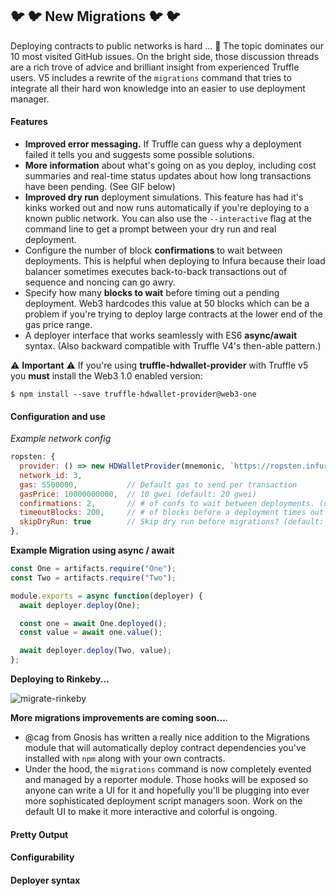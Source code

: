 ## 🐦 🐦  New Migrations 🐦 🐦

Deploying contracts to public networks is hard ... 🙂 The topic dominates our 10 most visited GitHub issues.  On the bright side, those discussion threads are a rich trove of advice and brilliant insight from experienced Truffle users. V5 includes a rewrite of the `migrations` command that tries to integrate all their hard won knowledge into an easier to use deployment manager.

#### Features
+ **Improved error messaging.**  If Truffle can guess why a deployment failed it tells you and suggests some possible solutions.
+ **More information** about what's going on as you deploy, including cost summaries and real-time status updates about how long transactions have been pending. (See GIF below)
+ **Improved dry run** deployment simulations. This feature has had it's kinks worked out and now runs automatically if you're deploying to a known public network.  You can also use the `--interactive` flag at the command line to get a prompt between your dry run and real deployment.
+ Configure the number of block **confirmations** to wait between deployments. This is helpful when deploying to Infura because their load balancer sometimes executes back-to-back transactions out of sequence and  noncing can go awry.
+ Specify how many **blocks to wait** before timing out a pending deployment. Web3 hardcodes this value at 50 blocks which can be a problem if you're trying to deploy large contracts at the lower end of the gas price range.
+ A deployer interface that works seamlessly with ES6 **async/await** syntax. (Also backward compatible with Truffle V4's then-able pattern.)

⚠️  **Important** ⚠️  If you're using **truffle-hdwallet-provider** with Truffle v5 you **must** install the Web3 1.0 enabled version:
```shell
$ npm install --save truffle-hdwallet-provider@web3-one
```

#### Configuration and use

*Example network config*

```javascript
ropsten: {
  provider: () => new HDWalletProvider(mnemonic, `https://ropsten.infura.io`),
  network_id: 3,
  gas: 5500000,           // Default gas to send per transaction
  gasPrice: 10000000000,  // 10 gwei (default: 20 gwei)
  confirmations: 2,       // # of confs to wait between deployments. (default: 0)
  timeoutBlocks: 200,     // # of blocks before a deployment times out  (minimum/default: 50)
  skipDryRun: true        // Skip dry run before migrations? (default: false for public nets )
},
```

**Example Migration using async / await**
```javascript
const One = artifacts.require("One");
const Two = artifacts.require("Two");

module.exports = async function(deployer) {
  await deployer.deploy(One);

  const one = await One.deployed();
  const value = await one.value();

  await deployer.deploy(Two, value);
};
```
**Deploying to Rinkeby...**


![migrate-rinkeby](https://user-images.githubusercontent.com/7332026/43867960-3499922c-9b20-11e8-8553-589308a6cd61.gif)

**More migrations improvements are coming soon...**.
+ @cag from Gnosis has written a really nice addition to the Migrations module that will automatically deploy contract dependencies you've installed with `npm` along with your own contracts.
+ Under the hood, the `migrations` command is now completely evented and managed by a reporter module. Those hooks will be exposed so anyone can write a UI for it and hopefully you'll be plugging into ever more sophisticated deployment script managers soon. Work on the default UI to make it more interactive and colorful is ongoing.

#### Pretty Output

#### Configurability

#### Deployer syntax
